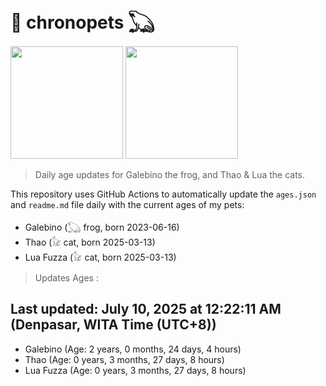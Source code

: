 # 🐾 chronopets 𓆏
<img src="https://github.com/user-attachments/assets/802b3632-7c4b-4232-a3a0-8b1d8fa6f04d" widht=180 height=180 >
<img src="https://github.com/user-attachments/assets/16687005-7ebb-4607-be57-0c8e528fed06" widht=180 height=180 >

> Daily age updates for Galebino the frog, and Thao & Lua the cats.

This repository uses GitHub Actions to automatically update the `ages.json` and `readme.md` file daily with the current ages of my pets: <br>
- Galebino (𓆏 frog, born 2023-06-16)
- Thao (𓃠 cat, born 2025-03-13)
- Lua Fuzza (𓃠 cat, born 2025-03-13)

> Updates Ages :

## Last updated: July 10, 2025 at 12:22:11 AM (Denpasar, WITA Time (UTC+8))

- Galebino (Age: 2 years, 0 months, 24 days, 4 hours)
- Thao (Age: 0 years, 3 months, 27 days, 8 hours)
- Lua Fuzza (Age: 0 years, 3 months, 27 days, 8 hours)

